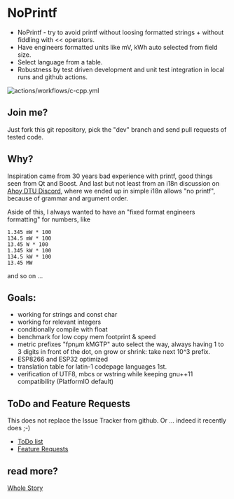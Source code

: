 # NoPrintf
- NoPrintf - try to avoid printf without loosing formatted strings + without fiddling with &lt;&lt; operators.
- Have engineers formatted units like mV, kWh auto selected from field size.
- Select language from a table.
- Robustness by test driven development and unit test integration in local runs and github actions.

![actions/workflows/c-cpp.yml](../../actions/workflows/c-cpp.yml/badge.svg)


## Join me?
Just fork this git repository, pick the "dev" branch and send pull requests of tested code.

## Why?
Inspiration came from 30 years bad experience with printf, good things seen from Qt and Boost.
And last but not least from an i18n discussion on [Ahoy DTU Discord](https://discord.gg/WzhxEY62mB),
where we ended up in simple i18n allows "no printf", because of grammar and argument order.

Aside of this, I always wanted to have an "fixed format engineers formatting" for numbers, like
```
1.345 mW * 100
134.5 mW * 100
13.45 W * 100
1.345 kW * 100
134.5 kW * 100
13.45 MW
```
and so on ...

## Goals:
- working for strings and const char
- working for relevant integers
- conditionally compile with float
- benchmark for low copy mem footprint & speed
- metric prefixes "fpnµm kMGTP" auto select the way, always having 1 to 3 digits in front of the dot, on grow or shrink: take next 10^3 prefix.
- ESP8266 and ESP32 optimized
- translation table for latin-1 codepage languages 1st.
- verification of UTF8, mbcs or wstring while keeping gnu++11 compatibility (PlatformIO default)

## ToDo and Feature Requests
This does not replace the Issue Tracker from github. Or ... indeed it recently does ;-)
- [ToDo list](todo/ToDo.md)
- [Feature Requests](todo/feature_requests.md)

## read more?
[Whole Story](doc/README_STORY.md)
